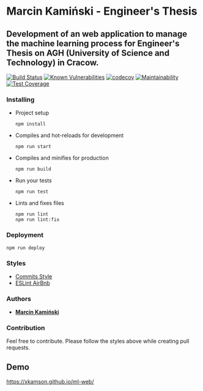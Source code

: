 # Marcin Kamiński - Engineer's Thesis
## Development of an web application to manage the machine learning process for Engineer's Thesis on AGH (University of Science and Technology) in Cracow.

[![Build Status](https://travis-ci.com/marcinxkaminski/workflow-builder-web.svg?branch=master)](https://travis-ci.com/marcinxkaminski/workflow-builder-web)
[![Known Vulnerabilities](https://snyk.io/package/npm/snyk/badge.svg)](https://snyk.io/package/npm/snyk)
[![codecov](https://codecov.io/gh/marcinxkaminski/workflow-builder-web/branch/master/graph/badge.svg)](https://codecov.io/gh/marcinxkaminski/workflow-builder-web)
[![Maintainability](https://api.codeclimate.com/v1/badges/26033eb268ac5dffe296/maintainability)](https://codeclimate.com/github/marcinxkaminski/workflow-builder-web/maintainability)
[![Test Coverage](https://api.codeclimate.com/v1/badges/26033eb268ac5dffe296/test_coverage)](https://codeclimate.com/github/marcinxkaminski/workflow-builder-web/test_coverage)


### Installing

* Project setup
    ```
    npm install
    ```

* Compiles and hot-reloads for development
    ```
    npm run start
    ```

* Compiles and minifies for production
    ```
    npm run build
    ```

* Run your tests
    ```
    npm run test
    ```

* Lints and fixes files
    ```
    npm run lint
    npm run lint:fix
    ```

### Deployment
```
npm run deploy
```

### Styles
* [Commits Style](https://gitmoji.carloscuesta.me/)
* [ESLint AirBnb](https://github.com/airbnb/javascript/tree/master/packages/eslint-config-airbnb)


### Authors
  * [**Marcin Kamiński**](https://github.com/xkamson)


### Contribution
Feel free to contribute. Please follow the styles above while creating pull requests.


## Demo
https://xkamson.github.io/ml-web/
